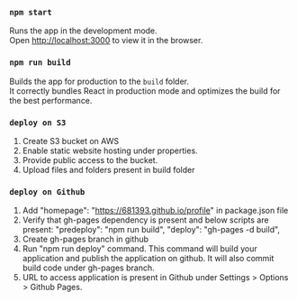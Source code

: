 ### `npm start`

Runs the app in the development mode.<br />
Open [http://localhost:3000](http://localhost:3000) to view it in the browser.

### `npm run build`

Builds the app for production to the `build` folder.<br />
It correctly bundles React in production mode and optimizes the build for the best performance.

### `deploy on S3`

1. Create S3 bucket on AWS
2. Enable static website hosting under properties.
3. Provide public access to the bucket.
4. Upload files and folders present in build folder

### `deploy on Github`

1. Add "homepage": "https://681393.github.io/profile" in package.json file
2. Verify that gh-pages dependency is present and below scripts are present:
    "predeploy": "npm run build",
    "deploy": "gh-pages -d build",
3. Create gh-pages branch in github    
4. Run "npm run deploy" command. This command will build your application and publish the application on github. It will also commit build code under gh-pages branch.
5. URL to access application is present in Github under Settings > Options > Github Pages.